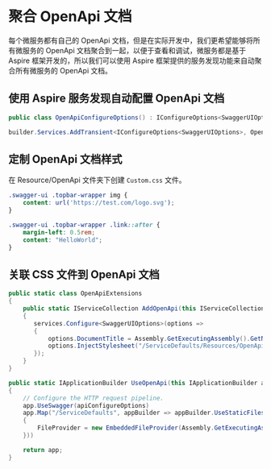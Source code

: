# 聚合 OpenApi 文档

每个微服务都有自己的 OpenApi 文档，但是在实际开发中，我们更希望能够将所有微服务的 OpenApi 文档聚合到一起，以便于查看和调试，微服务都是基于 Aspire 框架开发的，所以我们可以使用 Aspire 框架提供的服务发现功能来自动聚合所有微服务的 OpenApi 文档。

## 使用 Aspire 服务发现自动配置 OpenApi 文档

```csharp
public class OpenApiConfigureOptions() : IConfigureOptions<SwaggerUIOptions>
```

```csharp
builder.Services.AddTransient<IConfigureOptions<SwaggerUIOptions>, OpenApiConfigureOptions>();
```

## 定制 OpenApi 文档样式

在 Resource/OpenApi 文件夹下创建 `Custom.css` 文件。

```css
.swagger-ui .topbar-wrapper img {
    content: url('https://test.com/logo.svg');
}

.swagger-ui .topbar-wrapper .link::after {
    margin-left: 0.5rem;
    content: "HelloWorld";
}
```

## 关联 CSS 文件到 OpenApi 文档

```csharp
public static class OpenApiExtensions
{
    public static IServiceCollection AddOpenApi(this IServiceCollection)
    {
       services.Configure<SwaggerUIOptions>(options =>
       {
           options.DocumentTitle = Assembly.GetExecutingAssembly().GetName().Name;
           options.InjectStylesheet("/ServiceDefaults/Resources/OpenApi/Custom.css");
       });
    }
}
```

```csharp
public static IApplicationBuilder UseOpenApi(this IApplicationBuilder app)
{
    // Configure the HTTP request pipeline.
    app.UseSwagger(apiConfigureOptions)
    app.Map("/ServiceDefaults", appBuilder => appBuilder.UseStaticFiles(new StaticFileOptions
    {
        FileProvider = new EmbeddedFileProvider(Assembly.GetExecutingAssembly())
    }))

    return app;
}
```

